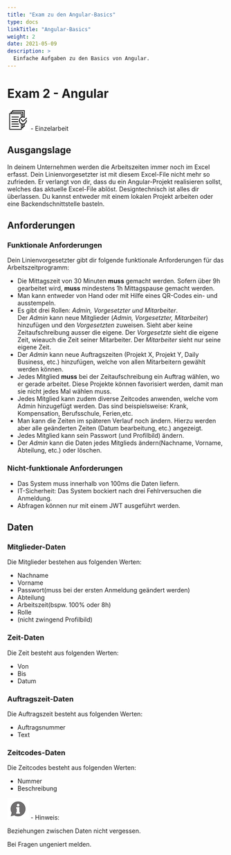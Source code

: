 ```yaml
---
title: "Exam zu den Angular-Basics"
type: docs
linkTitle: "Angular-Basics"
weight: 2
date: 2021-05-09
description: >
  Einfache Aufgaben zu den Basics von Angular.
---
```


# Exam 2 - Angular

![task1](/images/task.png) - Einzelarbeit<br>

## Ausgangslage

In deinem Unternehmen werden die Arbeitszeiten immer noch im Excel erfasst. Dein Linienvorgesetzter ist mit diesem Excel-File nicht mehr so zufrieden. Er verlangt von dir, dass du ein Angular-Projekt realisieren sollst, welches das aktuelle Excel-File ablöst. Designtechnisch ist alles dir überlassen. Du kannst entweder mit einem lokalen Projekt arbeiten oder eine Backendschnittstelle basteln.

## Anforderungen

### Funktionale Anforderungen

Dein Linienvorgesetzter gibt dir folgende funktionale Anforderungen für das Arbeitszeitprogramm:

- Die Mittagszeit von 30 Minuten **muss** gemacht werden. Sofern über 9h gearbeitet wird, **muss** mindestens 1h Mittagspause gemacht werden.
- Man kann entweder von Hand oder mit Hilfe eines QR-Codes ein- und ausstempeln.
- Es gibt drei Rollen: _Admin, Vorgesetzter und Mitarbeiter_.<br>Der _Admin_ kann neue Mitglieder (_Admin, Vorgesetzter, Mitarbeiter_) hinzufügen und den _Vorgesetzten_ zuweisen. Sieht aber keine Zeitaufschreibung ausser die eigene. Der _Vorgesetzte_ sieht die eigene Zeit, wieauch die Zeit seiner Mitarbeiter. Der _Mitarbeiter_ sieht nur seine eigene Zeit.
- Der _Admin_ kann neue Auftragszeiten (Projekt X, Projekt Y, Daily Business, etc.) hinzufügen, welche von allen Mitarbeitern gewählt werden können.
- Jedes Mitglied **muss** bei der Zeitaufschreibung ein Auftrag wählen, wo er gerade arbeitet. Diese Projekte können favorisiert werden, damit man sie nicht jedes Mal wählen muss.
- Jedes Mitglied kann zudem diverse Zeitcodes anwenden, welche vom Admin hinzugefügt werden. Das sind beispielsweise: Krank, Kompensation, Berufsschule, Ferien,etc.
- Man kann die Zeiten im späteren Verlauf noch ändern. Hierzu werden aber alle geänderten Zeiten (Datum bearbeitung, etc.) angezeigt.
- Jedes Mitglied kann sein Passwort (und Profilbild) ändern.
- Der _Admin_ kann die Daten jedes Mitglieds ändern(Nachname, Vorname, Abteilung, etc.) oder löschen.

### Nicht-funktionale Anforderungen

- Das System muss innerhalb von 100ms die Daten liefern.
- IT-Sicherheit: Das System bockiert nach drei Fehlrversuchen die Anmeldung.
- Abfragen können nur mit einem JWT ausgeführt werden.

## Daten

### Mitglieder-Daten

Die Mitglieder bestehen aus folgenden Werten:

- Nachname
- Vorname
- Passwort(muss bei der ersten Anmeldung geändert werden)
- Abteilung
- Arbeitszeit(bspw. 100% oder 8h)
- Rolle
- (nicht zwingend Profilbild)

### Zeit-Daten

Die Zeit besteht aus folgenden Werten:

- Von
- Bis
- Datum

### Auftragszeit-Daten

Die Auftragszeit besteht aus folgenden Werten:

- Auftragsnummer
- Text

### Zeitcodes-Daten

Die Zeitcodes besteht aus folgenden Werten:

- Nummer
- Beschreibung

![hint1](/images/hint.png) - Hinweis:

Beziehungen zwischen Daten nicht vergessen.

Bei Fragen ungeniert melden.

